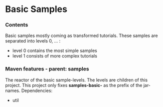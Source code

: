 Basic Samples
=============

### Contents
Basic samples mostly coming as transformed tutorials.
These samples are separated into levels 0, ... :

- level 0 contains the most simple samples
- level 1 consists of more complex tutorials

### Maven features - parent: samples

The reactor of the basic sample-levels. The levels are children of this project. 
This project only fixes **samples-basic-** as the prefix of the jar-names. 
Dependencies:

- util
